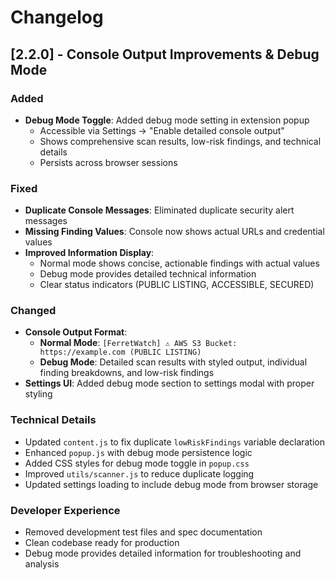 # Changelog

## [2.2.0] - Console Output Improvements & Debug Mode

### Added
- **Debug Mode Toggle**: Added debug mode setting in extension popup
  - Accessible via Settings → "Enable detailed console output"
  - Shows comprehensive scan results, low-risk findings, and technical details
  - Persists across browser sessions

### Fixed
- **Duplicate Console Messages**: Eliminated duplicate security alert messages
- **Missing Finding Values**: Console now shows actual URLs and credential values
- **Improved Information Display**: 
  - Normal mode shows concise, actionable findings with actual values
  - Debug mode provides detailed technical information
  - Clear status indicators (PUBLIC LISTING, ACCESSIBLE, SECURED)

### Changed
- **Console Output Format**:
  - **Normal Mode**: `[FerretWatch] ⚠️ AWS S3 Bucket: https://example.com (PUBLIC LISTING)`
  - **Debug Mode**: Detailed scan results with styled output, individual finding breakdowns, and low-risk findings
- **Settings UI**: Added debug mode section to settings modal with proper styling

### Technical Details
- Updated `content.js` to fix duplicate `lowRiskFindings` variable declaration
- Enhanced `popup.js` with debug mode persistence logic
- Added CSS styles for debug mode toggle in `popup.css`
- Improved `utils/scanner.js` to reduce duplicate logging
- Updated settings loading to include debug mode from browser storage

### Developer Experience
- Removed development test files and spec documentation
- Clean codebase ready for production
- Debug mode provides detailed information for troubleshooting and analysis